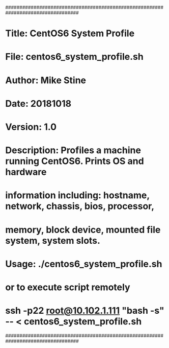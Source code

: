 ##################################################################################
#       Title: CentOS6 System Profile
#        File: centos6_system_profile.sh
#      Author: Mike Stine
#        Date: 20181018  
#     Version: 1.0 
# Description: Profiles a machine running CentOS6.  Prints OS and hardware 
#              information including: hostname, network, chassis, bios, processor,
#              memory, block device, mounted file system, system slots.
#       Usage: ./centos6_system_profile.sh
#              or to execute script remotely
#              ssh -p22 root@10.102.1.111 "bash -s" -- < centos6_system_profile.sh
##################################################################################